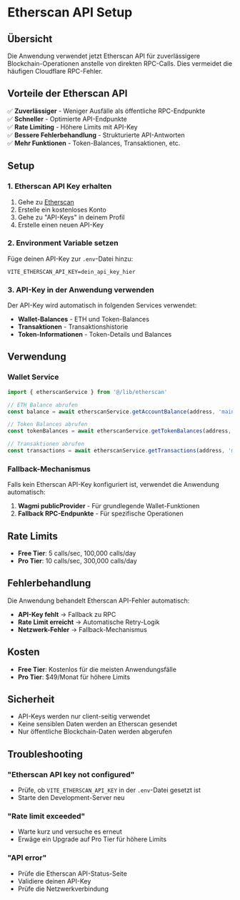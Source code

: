 # Etherscan API Setup

## Übersicht

Die Anwendung verwendet jetzt Etherscan API für zuverlässigere Blockchain-Operationen anstelle von direkten RPC-Calls. Dies vermeidet die häufigen Cloudflare RPC-Fehler.

## Vorteile der Etherscan API

✅ **Zuverlässiger** - Weniger Ausfälle als öffentliche RPC-Endpunkte  
✅ **Schneller** - Optimierte API-Endpunkte  
✅ **Rate Limiting** - Höhere Limits mit API-Key  
✅ **Bessere Fehlerbehandlung** - Strukturierte API-Antworten  
✅ **Mehr Funktionen** - Token-Balances, Transaktionen, etc.  

## Setup

### 1. Etherscan API Key erhalten

1. Gehe zu [Etherscan](https://etherscan.io/)
2. Erstelle ein kostenloses Konto
3. Gehe zu "API-Keys" in deinem Profil
4. Erstelle einen neuen API-Key

### 2. Environment Variable setzen

Füge deinen API-Key zur `.env`-Datei hinzu:

```env
VITE_ETHERSCAN_API_KEY=dein_api_key_hier
```

### 3. API-Key in der Anwendung verwenden

Der API-Key wird automatisch in folgenden Services verwendet:

- **Wallet-Balances** - ETH und Token-Balances
- **Transaktionen** - Transaktionshistorie
- **Token-Informationen** - Token-Details und Balances

## Verwendung

### Wallet Service

```typescript
import { etherscanService } from '@/lib/etherscan'

// ETH Balance abrufen
const balance = await etherscanService.getAccountBalance(address, 'mainnet')

// Token Balances abrufen
const tokenBalances = await etherscanService.getTokenBalances(address, 'mainnet')

// Transaktionen abrufen
const transactions = await etherscanService.getTransactions(address, 'mainnet')
```

### Fallback-Mechanismus

Falls kein Etherscan API-Key konfiguriert ist, verwendet die Anwendung automatisch:

1. **Wagmi publicProvider** - Für grundlegende Wallet-Funktionen
2. **Fallback RPC-Endpunkte** - Für spezifische Operationen

## Rate Limits

- **Free Tier**: 5 calls/sec, 100,000 calls/day
- **Pro Tier**: 10 calls/sec, 300,000 calls/day

## Fehlerbehandlung

Die Anwendung behandelt Etherscan API-Fehler automatisch:

- **API-Key fehlt** → Fallback zu RPC
- **Rate Limit erreicht** → Automatische Retry-Logik
- **Netzwerk-Fehler** → Fallback-Mechanismus

## Kosten

- **Free Tier**: Kostenlos für die meisten Anwendungsfälle
- **Pro Tier**: $49/Monat für höhere Limits

## Sicherheit

- API-Keys werden nur client-seitig verwendet
- Keine sensiblen Daten werden an Etherscan gesendet
- Nur öffentliche Blockchain-Daten werden abgerufen

## Troubleshooting

### "Etherscan API key not configured"
- Prüfe, ob `VITE_ETHERSCAN_API_KEY` in der `.env`-Datei gesetzt ist
- Starte den Development-Server neu

### "Rate limit exceeded"
- Warte kurz und versuche es erneut
- Erwäge ein Upgrade auf Pro Tier für höhere Limits

### "API error"
- Prüfe die Etherscan API-Status-Seite
- Validiere deinen API-Key
- Prüfe die Netzwerkverbindung 